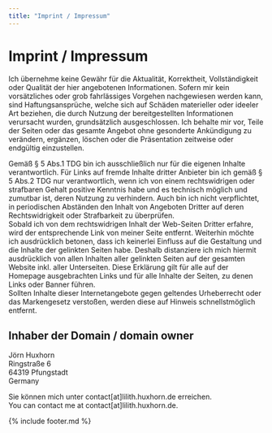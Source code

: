 ```yaml
---
title: "Imprint / Impressum"
---
```

# Imprint / Impressum

Ich übernehme keine Gewähr für die Aktualität, 
Korrektheit, Vollständigkeit oder Qualität der hier angebotenen
Informationen. Sofern mir kein vorsätzliches oder grob 
fahrlässiges Vorgehen nachgewiesen werden kann, sind 
Haftungsansprüche, welche sich auf Schäden materieller 
oder ideeler Art beziehen, die durch Nutzung der bereitgestellten
Informationen verursacht wurden, grundsätzlich ausgeschlossen.
Ich behalte mir vor, Teile der Seiten oder das gesamte Angebot ohne
gesonderte Ankündigung zu verändern, 
ergänzen, löschen oder die Präsentation zeitweise
oder endgültig einzustellen.

Gemäß § 5 Abs.1 TDG bin ich ausschließlich
nur für die eigenen Inhalte verantwortlich. Für Links
auf fremde Inhalte dritter Anbieter bin ich gemäß 
§ 5 Abs.2 TDG nur verantwortlich, wenn ich von einem
rechtswidrigen oder strafbaren Gehalt positive Kenntnis habe und 
es technisch möglich und zumutbar ist, deren Nutzung zu verhindern.
Auch bin ich nicht verpflichtet, in periodischen Abständen den
Inhalt von Angeboten Dritter auf deren Rechtswidrigkeit oder Strafbarkeit
zu überprüfen.  
Sobald ich von dem rechtswidrigen Inhalt der Web-Seiten Dritter erfahre,
wird der entsprechende Link von meiner Seite entfernt. Weiterhin 
möchte ich ausdrücklich betonen, dass ich keinerlei Einfluss
auf die Gestaltung und die Inhalte der gelinkten Seiten habe. Deshalb
distanziere ich mich hiermit ausdrücklich von allen Inhalten aller
gelinkten Seiten auf der gesamten Website inkl. aller Unterseiten. Diese
Erklärung gilt für alle auf der Homepage ausgebrachten Links und
für alle Inhalte der Seiten, zu denen Links oder Banner führen.  
Sollten Inhalte dieser Internetangebote gegen geltendes Urheberrecht oder
das Markengesetz verstoßen, werden diese auf Hinweis 
schnellstmöglich entfernt.

## Inhaber der Domain / domain owner

Jörn Huxhorn  
Ringstraße 6  
64319 Pfungstadt  
Germany

Sie können mich unter contact[at]lilith.huxhorn.de erreichen.  
You can contact me at contact[at]lilith.huxhorn.de.

{% include footer.md %}
